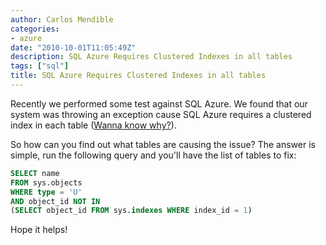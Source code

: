 ```yaml
---
author: Carlos Mendible
categories:
- azure
date: "2010-10-01T11:05:49Z"
description: SQL Azure Requires Clustered Indexes in all tables
tags: ["sql"]
title: SQL Azure Requires Clustered Indexes in all tables
---
```

Recently we performed some test against SQL Azure. We found that our system was throwing an exception cause SQL Azure requires a clustered index in each table ([Wanna know why?](http://blogs.msdn.com/b/sqlazure/archive/2010/05/12/10011257.aspx)).

So how can you find out what tables are causing the issue? The answer is simple, run the following query and you'll have the list of tables to fix:

``` sql
SELECT name
FROM sys.objects
WHERE type = 'U'
AND object_id NOT IN
(SELECT object_id FROM sys.indexes WHERE index_id = 1)
``` 

Hope it helps!